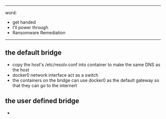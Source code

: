 
----------------------------------
word:
- get handed
- I'll power through
- Ransomware Remediation

----------------------------------
## the default bridge
- copy the host's /etc/resolv.conf into container to make the same DNS as the host
- docker0 network interface act as a switch
- the containers on the bridge can use docker0 as the default gateway so that they can go to the internert

## the user defined bridge
- 
